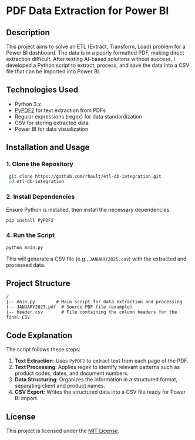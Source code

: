 # PDF Data Extraction for Power BI

## Description
This project aims to solve an ETL (Extract, Transform, Load) problem for a Power BI dashboard. The data is in a poorly formatted PDF, making direct extraction difficult. After testing AI-based solutions without success, I developed a Python script to extract, process, and save the data into a CSV file that can be imported into Power BI.

## Technologies Used
- Python 3.x
- [PyPDF2](https://pypdf2.readthedocs.io/) for text extraction from PDFs
- Regular expressions (regex) for data standardization
- CSV for storing extracted data
- Power BI for data visualization

## Installation and Usage
### 1. Clone the Repository
```sh
 git clone https://github.com/rhault/etl-db-integration.git
 cd etl-db-integration
```

### 2. Install Dependencies
Ensure Python is installed, then install the necessary dependencies:
```sh
pip install PyPDF2
```

### 4. Run the Script
```sh
python main.py
```
This will generate a CSV file (e.g., `JANUARY2025.csv`) with the extracted and processed data.

## Project Structure
```
/
|-- main.py        # Main script for data extraction and processing
|-- JANUARY2025.pdf  # Source PDF file (example)
|-- header.csv       # File containing the column headers for the final CSV
```

## Code Explanation
The script follows these steps:
1. **Text Extraction**: Uses `PyPDF2` to extract text from each page of the PDF.
2. **Text Processing**: Applies regex to identify relevant patterns such as product codes, dates, and document numbers.
3. **Data Structuring**: Organizes the information in a structured format, separating client and product names.
4. **CSV Export**: Writes the structured data into a CSV file ready for Power BI import.

## License
This project is licensed under the [MIT License](LICENSE).

